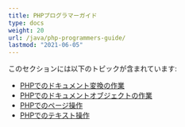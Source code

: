 ```yaml
---
title: PHPプログラマーガイド
type: docs
weight: 20
url: /java/php-programmers-guide/
lastmod: "2021-06-05"
---
```


このセクションには以下のトピックが含まれています:

- [PHPでのドキュメント変換の作業](/pdf/java/working-with-document-conversion-in-php/)
- [PHPでのドキュメントオブジェクトの作業](/pdf/java/working-with-document-object-in-php/)
- [PHPでのページ操作](/pdf/java/working-with-pages-in-php/)
- [PHPでのテキスト操作](/pdf/java/working-with-text-in-php/)